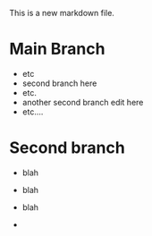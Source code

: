 This is a new markdown file.

# Main Branch

-   etc
-   second branch here
-   etc.
-   another second branch edit here
-   etc....

# Second branch

-   blah

-   blah

-   blah

-   
